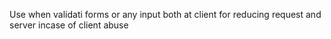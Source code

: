 Use when validati forms or any input both at client for reducing request and server incase of client abuse